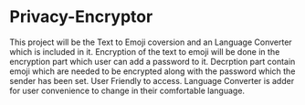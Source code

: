 # Privacy-Encryptor
This project will be the Text to Emoji coversion and an Language Converter which is included in it. 
Encryption of the text to emoji will be done in the encryption part which user can add a password to it.
Decrption part contain emoji which are needed to be encrypted along with the password which the sender has been set.
User Friendly to access.
Language Converter is adder for user convenience to change in their comfortable language.
